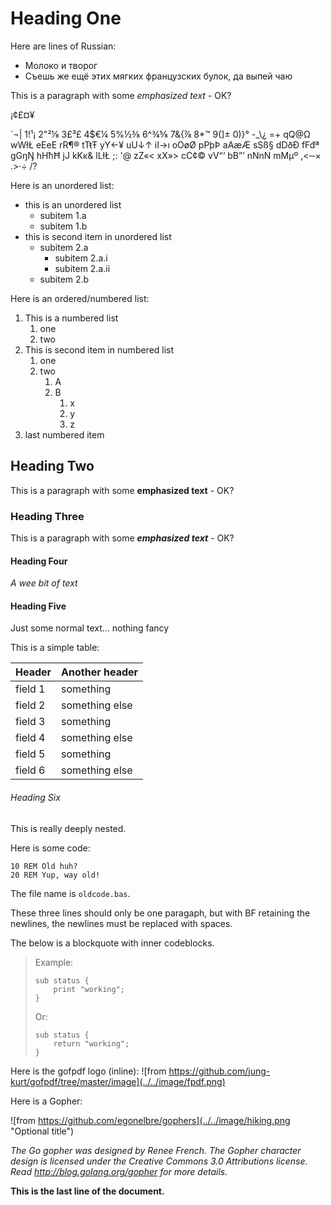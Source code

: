 # Heading One
Here are lines of Russian:  

- Молоко и творог  
- Съешь же ещё этих мягких французских булок, да выпей чаю  

This is a paragraph with some *emphasized text* - OK?

¡¢£¤¥

`¬| 1!¹¡ 2"²⅛ 3£³£ 4$€¼ 5%½⅜ 6^¾⅝ 7&{⅞ 8*™ 9(]± 0)}° -_\¿ =+
qQ@Ω wWłŁ eEeE rR¶® tTŧŦ yY←¥ uU↓↑ iI→ı oOøØ pPþÞ
aAæÆ sSß§ dDðÐ fFđª gGŋŊ hHħĦ jJ kKĸ& lLłŁ ;: '@
zZ«< xX»> cC¢© vV“‘ bB”’ nNnN mMµº ,<─× .>·÷ /?

Here is an unordered list:

- this is an unordered list
    - subitem 1.a
    - subitem 1.b
- this is second item in unordered list
    - subitem 2.a
        - subitem 2.a.i
        - subitem 2.a.ii
    - subitem 2.b

Here is an ordered/numbered list:

1. This is a numbered list
    1. one
    1. two
1. This is second item in numbered list
    1. one
    1. two
        1. A
        1. B
            1. x
            1. y
            1. z
1. last numbered item

## Heading Two
This is a paragraph with some **emphasized text** - OK?

### Heading Three
This is a paragraph with some ___emphasized text___ - OK?

#### Heading Four
*A wee bit of text*

#### Heading Five
Just some normal text... nothing fancy

This is a simple table:

| Header  | Another header |
|---------|----------------|
| field 1 | something      |
| field 2 | something else |
| field 3 | something      |
| field 4 | something else |
| field 5 | something      |
| field 6 | something else |

###### Heading Six
This is really deeply nested.

Here is some code:
```
10 REM Old huh?
20 REM Yup, way old!
```
The file name is `oldcode.bas`.

These three lines should
only be one paragaph, but with BF retaining 
the newlines, the newlines must be replaced with spaces.

The below is a blockquote with inner codeblocks.

> Example:
> 
>     sub status {
>         print "working";
>     }
> 
> Or:
> 
>     sub status {
>         return "working";
>     }

Here is the gofpdf logo (inline): ![from https://github.com/jung-kurt/gofpdf/tree/master/image](../../image/fpdf.png)

Here is a Gopher:

![from https://github.com/egonelbre/gophers](../../image/hiking.png "Optional title")

*The Go gopher was designed by Renee French. The Gopher character design is licensed under the Creative Commons 3.0 Attributions license. Read http://blog.golang.org/gopher for more details.*


__This is the last line of the document.__
